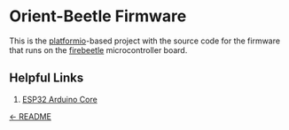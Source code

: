 # Orient-Beetle Firmware

This is the [platformio]-based project with the source code for the firmware
that runs on the [firebeetle] microcontroller board.

## Helpful Links

1. [ESP32 Arduino Core][esp32-arduino-core]

[← README](../../README.md)

[platformio]: https://platformio.org
[firebeetle]: https://www.dfrobot.com/product-2195.html
[esp32-arduino-core]: https://github.com/espressif/arduino-esp32/tree/master/libraries
